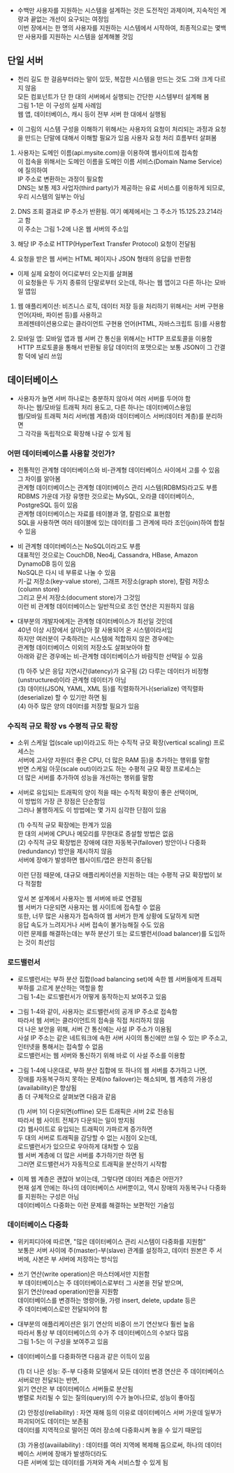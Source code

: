 

- 수백만 사용자를 지원하는 시스템을 설계하는 것은 도전적인 과제이며,
  지속적인 계량과 끝없는 개선이 요구되는 여정임 </br>
  이번 장에서는 한 명의 사용자를 지원하는 시스템에서 시작하여,
  최종적으로는 몇백만 사용자를 지원하는 시스템을 설계해볼 것임
   

## 단일 서버

- 천리 길도 한 걸음부터라는 말이 있듯, 복잡한 시스템을 만드는 것도 그와 크게 다르지 않음  
  모든 컴포넌트가 단 한 대의 서버에서 실행되는 간단한 시스템부터 설계해 봄  
  그림 1-1은 이 구성의 실제 사례임  
  웹 앱, 데이터베이스, 캐시 등이 전부 서버 한 대에서 실행됨  

- 이 그림의 시스템 구성을 이해하기 위해서는 사용자의 요청이 처리되는 과정과 요청을 만드는 단말에 대해서 이해할 필요가 있음
  사용자 요청 처리 흐름부터 살펴봄


1. 사용자는 도메인 이름(api.mysite.com)을 이용하여 웹사이트에 접속함  
   이 접속을 위해서는 도메인 이름을 도메인 이름 서비스(Domain Name Service)에 질의하여  
   IP 주소로 변환하는 과정이 필요함  
   DNS는 보통 제3 사업자(third party)가 제공하는 유료 서비스를 이용하게 되므로,  
   우리 시스템의 일부는 아님  
   
2. DNS 조회 결과로 IP 주소가 반환됨. 여기 예제에서는 그 주소가 15.125.23.214라고 함  
   이 주소는 그림 1-2에 나온 웹 서버의 주소임  
   
3. 해당 IP 주소로 HTTP(HyperText Transfer Protocol) 요청이 전달됨  

4. 요청을 받은 웹 서버는 HTML 페이지나 JSON 형태의 응답을 반환함  

- 이제 실제 요청이 어디로부터 오는지를 살펴봄  
  이 요청들은 두 가지 종류의 단말로부터 오는데, 하나는 웹 앱이고 다른 하나는 모바일 앱임  
  
1. 웹 애플리케이션: 비즈니스 로직, 데이터 저장 등을 처리하기 위해서는 서버 구현용 언어(자바, 파이썬 등)를 사용하고  
                    프레젠테이션용으로는 클라이언트 구현용 언어(HTML, 자바스크립트 등)를 사용함  
                    
2. 모바일 앱: 모바일 앱과 웹 서버 간 통신을 위해서는 HTTP 프로토콜을 이용함  
              HTTP 프로토콜을 통해서 반환될 응답 데이터의 포맷으로는 보통 JSON이 그 간결함 덕에 널리 쓰임  
              


## 데이터베이스

- 사용자가 늘면 서버 하나로는 충분하지 않아서 여러 서버를 두어야 함  
  하나는 웹/모바일  트래픽 처리 용도고, 다른 하나는 데이터베이스용임  
  웹/모바일 트래픽 처리 서버(웹 계층)와 데이터베이스 서버(데이터 계층)를 분리하면  
  그 각각을 독립적으로 확장해 나갈 수 있게 됨  
  

### 어떤 데이터베이스를 사용할 것인가?

- 전통적인 관계형 데이터베이스와 비-관계형 데이터베이스 사이에서 고를 수 있음  
  그 차이를 알아봄  
  관계형 데이터베이스는 관계형 데이터베이스 관리 시스템(RDBMS)라고도 부름  
  RDBMS 가운데 가장 유명한 것으로는 MySQL, 오라클 데이터베이스, PostgreSQL 등이 있음  
  관계형 데이터베이스는 자료를 테이블과 열, 칼럼으로 표현함  
  SQL을 사용하면 여러 테이블에 있는 데이터를 그 관계에 따라 조인(join)하여 합칠 수 있음  
  
- 비 관계형 데이터베이스는 NoSQL이라고도 부름  
  대표적인 것으로는 CouchDB, Neo4j, Cassandra, HBase, Amazon DynamoDB 등이 있음  
  NoSQL은 다시 네 부류로 나눌 수 있음  
  키-값 저장소(key-value store), 그래프 저장소(graph store), 칼럼 저장소(column store)  
  그리고 문서 저장소(document store)가 그것임  
  이런 비 관계형 데이터베이스는 일반적으로 조인 연산은 지원하지 않음  
  
- 대부분의 개발자에게는 관계형 데이터베이스가 최선일 것인데  
  40년 이상 시장에서 살아남아 잘 사용되어 온 시스템이라서임  
  하지만 여러분이 구축하려는 시스템에 적합하지 않은 경우에는  
  관계형 데이터베이스 이외의 저장소도 살펴보아야 함  
  아래와 같은 경우에는 비-관계형 데이터베이스가 바람직한 선택일 수 있음  
  
  (1) 아주 낮은 응답 지연시간(latency)가 요구됨
  (2) 다루는 데이터가 비정형(unstructured)이라 관계형 데이터가 아님  
  (3) 데이터(JSON, YAML, XML 등)를 직렬화하거나(serialize) 역직렬화(deserialize) 할 수 있기만 하면 됨     
  (4) 아주 많은 양의 데이터를 저장할 필요가 있음    
  

### 수직적 규모 확장 vs 수평적 규모 확장
  
- 소위 스케일 업(scale up)이라고도 하는 수직적 규모 확장(vertical scaling) 프로세스는   
  서버에 고사양 자원(더 좋은 CPU, 더 많은 RAM 등)을 추가하는 행위를 말함  
  반면 스케일 아웃(scale out)이라고도 하는 수평적 규모 확장 프로세스는  
  더 많은 서버를 추가하여 성능을 개선하는 행위를 말함  
  
- 서버로 유입되는 트래픽의 양이 적을 때는 수직적 확장이 좋은 선택이며,  
  이 방법의 가장 큰 장점은 단순함임  
  그러나 불행하게도 이 방법에는 몇 가지 심각한 단점이 있음  
  
  (1) 수직적 규모 확장에는 한계가 있음  
      한 대의 서버에 CPU나 메모리를 무한대로 증설할 방법은 없음  
  (2) 수직적 규모 확장법은 장애에 대한 자동복구(failover) 방안이나 다중화(redundancy) 방안을 제시하지 않음  
      서버에 장애가 발생하면 웹사이트/앱은 완전히 중단됨  
      
  이런 단점 때문에, 대규모 애플리케이션을 지원하는 데는 수평적 규모 확장법이 보다 적절함  
  
  앞서 본 설계에서 사용자는 웹 서버에 바로 연결됨  
  웹 서버가 다운되면 사용자는 웹 사이트에 접속할 수 없음  
  또한, 너무 많은 사용자가 접속하여 웹 서버가 한계 상황에 도달하게 되면  
  응답 속도가 느려지거나 서버 접속이 불가능해질 수도 있음  
  이런 문제를 해결하는데는 부하 분산기 또는 로드밸런서(load balancer)를 도입하는 것이 최선임  
  

### 로드밸런서

- 로드밸런서는 부하 분산 집합(load balancing set)에 속한 웹 서버들에게 트래픽 부하를 고르게 분산하는 역할을 함  
  그림 1-4는 로드밸런서가 어떻게 동작하는지 보여주고 있음  
  
- 그림 1-4와 같이, 사용자는 로드밸런서의 공개 IP 주소로 접속함  
  따라서 웹 서버는 클라이언트의 접속을 직접 처리하지 않음  
  더 나은 보안을 위해, 서버 간 통신에는 사설 IP 주소가 이용됨  
  사설 IP 주소는 같은 네트워크에 속한 서버 사이의 통신에만 쓰일 수 있는 IP 주소고,  
  인터넷을 통해서는 접속할 수 없음  
  로드밸런서는 웹 서버와 통신하기 위해 바로 이 사설 주소를 이용함  
  
- 그림 1-4에 나온대로, 부하 분산 집합에 또 하나의 웹 서버를 추가하고 나면,  
  장애를 자동복구하지 못하는 문제(no failover)는 해소되며, 
  웹 계층의 가용성(availability)은 향상됨  
  좀 더 구체적으로 살펴보면 다음과 같음  
  
  (1) 서버 1이 다운되면(offline) 모든 트래픽은 서버 2로 전송됨  
      따라서 웹 사이트 전체가 다운되는 일이 방지됨  
  (2) 웹사이트로 유입되는 트래픽이 가파르게 증가하면  
      두 대의 서버로 트래픽을 감당할 수 없는 시점이 오는데,  
      로드밸런서가 있으므로 우아하게 대처할 수 있음  
      웹 서버 계층에 더 많은 서버를 추가하기만 하면 됨  
      그러면 로드밸런서가 자동적으로 트래픽을 분산하기 시작함  
      
- 이제 웹 계층은 괜찮아 보이는데, 그렇다면 데이터 계층은 어떤가?  
  현재 설계 안에는 하나의 데이터베이스 서버뿐이고, 역시 장애의 자동복구나 다중화를 지원하는 구성은 아님  
  데이터베이스 다중화는 이런 문제를 해결하는 보편적인 기술임  
  

### 데이터베이스 다중화

- 위키피디아에 따르면, "많은 데이터베이스 관리 시스템이 다중화를 지원함"  
  보통은 서버 사이에 주(master)-부(slave) 관계를 설정하고,
  데이터 원본은 주 서버에, 사본은 부 서버에 저장하는 방식임  
  
- 쓰기 연산(write operation)은 마스터에서만 지원함  
  부 데이터베이스는 주 데이터베이스로부터 그 사본을 전달 받으며,  
  읽기 연산(read operation)만을 지원함  
  데이터베이스를 변경하는 명령어들, 가령 insert, delete, update 등은  
  주 데이터베이스로만 전달되어야 함  
  
- 대부분의 애플리케이션은 읽기 연산의 비중이 쓰기 연산보다 훨씬 높음  
  따라서 통상 부 데이터베이스의 수가 주 데이터베이스의 수보다 많음  
  그림 1-5는 이 구성을 보여주고 있음  
  
- 데이터베이스를 다중화하면 다음과 같은 이득이 있음  
  
  (1) 더 나은 성능: 주-부 다중화 모델에서 모든 데이터 변경 연산은 주 데이터베이스 서버로만 전달되는 반면,  
                    읽기 연산은 부 데이터베이스 서버들로 분산됨  
                    병렬로 처리될 수 있는 질의(query)의 수가 늘어나므로, 성능이 좋아짐  
   
  (2) 안정성(reliability) : 자연 재해 등의 이유로 데이터베이스 서버 가운데 일부가 파괴되어도 데이터는 보존됨  
                            데이터를 지역적으로 떨어진 여러 장소에 다중화시켜 놓을 수 있기 때문임  
                            
  (3) 가용성(avaiilability) : 데이터를 여러 지역에 복제해 둠으로써, 하나의 데이터베이스 서버에 장애가 발생하더라도  
                              다른 서버에 있는 데이터를 가져와 계속 서비스할 수 있게 됨  
                
  
 
